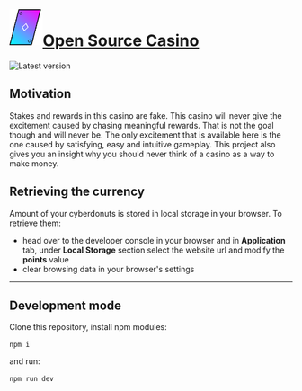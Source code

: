 <img align="left" height="64" src="./public/logo.png">

# <a href="https://lucashazardous.github.io/OpenSourceCasino" target="_blank">Open Source Casino</a>

![Latest version](https://img.shields.io/github/package-json/v/LucasHazardous/OpenSourceCasino?color=00A3A3&filename=package.json&style=for-the-badge)

## Motivation

Stakes and rewards in this casino are fake. This casino will never give the excitement caused by chasing meaningful rewards. That is not the goal though and will never be. The only excitement that is available here is the one caused by satisfying, easy and intuitive gameplay. This project also gives you an insight why you should never think of a casino as a way to make money.

## Retrieving the currency

Amount of your cyberdonuts is stored in local storage in your browser. To retrieve them:

- head over to the developer console in your browser and in **Application** tab, under **Local Storage** section select the website url and modify the **points** value
- clear browsing data in your browser's settings

---

## Development mode

Clone this repository, install npm modules:

```
npm i
```

and run:

```
npm run dev
```
